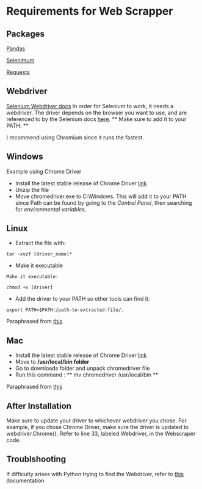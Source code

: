 # Requirements for Web Scrapper


## Packages
[Pandas](https://pandas.pydata.org/)

[Selenimum](https://selenium-python.readthedocs.io/)

[Requests](https://github.com/psf/requests)


## Webdriver
[Selenium Webdriver docs](https://selenium-python.readthedocs.io/installation.html)
In order for Selenium to work, it needs a webdriver. The driver depends on the browser you want to use, and are referenced to by the Selenium docs [here](https://selenium-python.readthedocs.io/installation.html#drivers). ** Make sure to add it to your PATH. **

I recommend using Chromium since it runs the fastest.

## Windows
Example using Chrome Driver
- Install the latest stable release of Chrome Driver [link](https://sites.google.com/a/chromium.org/chromedriver/downloads)
- Unzip the file
- Move chromedriver.exe to C:\Windows. This will add it to your PATH since 
Path can be found by going to the *Control Panel*, then searching for *environmental variables*.

## Linux 
- Extract the file with:
```
tar -xvzf [driver_name]*
```
- Make it executable
```
Make it executable:

chmod +x [driver]
```
- Add the driver to your PATH so other tools can find it:
```
export PATH=$PATH:/path-to-extracted-file/.
```
Paraphrased from [this](https://askubuntu.com/questions/870530/how-to-install-geckodriver-in-ubuntu)

## Mac
- Install the latest stable release of Chrome Driver [link](https://sites.google.com/a/chromium.org/chromedriver/downloads)
- Move to **/usr/local/bin folder**
- Go to downloads folder and unpack chromedriver file
- Run this command : ** mv chromedriver /usr/local/bin **

Paraphrased from [this](https://www.swtestacademy.com/install-chrome-driver-on-mac/)

## After Installation
Make sure to update your driver to whichever webdriver you chose. For example, if you chose Chrome Driver, make sure the driver is updated to webdriver.Chrome(). Refer to line 33, labeled Webdriver, in the Webscraper code.

## Troublshooting
If difficulty arises with Python trying to find the Webdriver, refer to [this](http://jonathansoma.com/lede/foundations-2018/classes/selenium/selenium-snippets/) documentation
